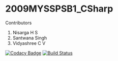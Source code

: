 # 2009MYSSPSB1_CSharp
Contributors
1) Nisarga H S
2) Santwana Singh
3) Vidyashree C V



[![Codacy Badge](https://api.codacy.com/project/badge/Grade/e160b10790b9479f88c8ea0951ab02ce)](https://app.codacy.com/gh/99002482/2009MYSSPSB1_CSharp?utm_source=github.com&utm_medium=referral&utm_content=99002482/2009MYSSPSB1_CSharp&utm_campaign=Badge_Grade)
[![Build Status](https://dev.azure.com/nisarga0388/CSharp%20Project/_apis/build/status/99002482.2009MYSSPSB1_CSharp?branchName=master)](https://dev.azure.com/nisarga0388/CSharp%20Project/_build/latest?definitionId=1&branchName=master)
